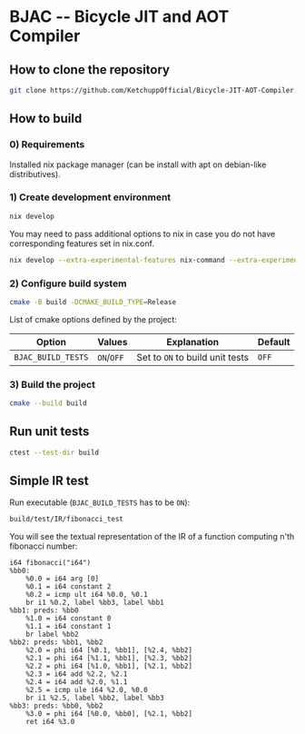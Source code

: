 # BJAC -- Bicycle JIT and AOT Compiler

## How to clone the repository

```bash
git clone https://github.com/KetchuppOfficial/Bicycle-JIT-AOT-Compiler.git
```

## How to build

### 0) Requirements

Installed nix package manager (can be install with apt on debian-like distributives).

### 1) Create development environment

```bash
nix develop
```

You may need to pass additional options to nix in case you do not have corresponding features set
in nix.conf.

```bash
nix develop --extra-experimental-features nix-command --extra-experimental-features flakes
```

### 2) Configure build system

```bash
cmake -B build -DCMAKE_BUILD_TYPE=Release
```

List of cmake options defined by the project:

| Option             | Values     | Explanation                     | Default |
|--------------------|------------|---------------------------------|---------|
| `BJAC_BUILD_TESTS` | `ON`/`OFF` | Set to `ON` to build unit tests |  `OFF`  |

### 3) Build the project

```bash
cmake --build build
```

## Run unit tests

```bash
ctest --test-dir build
```

## Simple IR test

Run executable (`BJAC_BUILD_TESTS` has to be `ON`):

```bash
build/test/IR/fibonacci_test
```

You will see the textual representation of the IR of a function computing n'th fibonacci number:

```text
i64 fibonacci("i64")
%bb0:
    %0.0 = i64 arg [0]
    %0.1 = i64 constant 2
    %0.2 = icmp ult i64 %0.0, %0.1
    br i1 %0.2, label %bb3, label %bb1
%bb1: preds: %bb0
    %1.0 = i64 constant 0
    %1.1 = i64 constant 1
    br label %bb2
%bb2: preds: %bb1, %bb2
    %2.0 = phi i64 [%0.1, %bb1], [%2.4, %bb2]
    %2.1 = phi i64 [%1.1, %bb1], [%2.3, %bb2]
    %2.2 = phi i64 [%1.0, %bb1], [%2.1, %bb2]
    %2.3 = i64 add %2.2, %2.1
    %2.4 = i64 add %2.0, %1.1
    %2.5 = icmp ule i64 %2.0, %0.0
    br i1 %2.5, label %bb2, label %bb3
%bb3: preds: %bb0, %bb2
    %3.0 = phi i64 [%0.0, %bb0], [%2.1, %bb2]
    ret i64 %3.0
```
